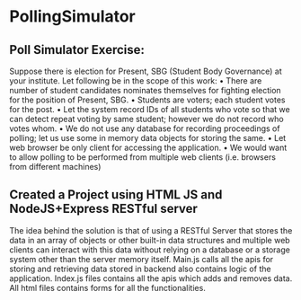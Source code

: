 # PollingSimulator

## Poll Simulator Exercise:

Suppose there is election for Present, SBG (Student Body Governance) at your institute. Let following be in the scope of this work: • There are number of student candidates nominates themselves for fighting election for the position of Present, SBG. • Students are voters; each student votes for the post. • Let the system record IDs of all students who vote so that we can detect repeat voting by same student; however we do not record who votes whom. • We do not use any database for recording proceedings of polling; let us use some in memory data objects for storing the same. • Let web browser be only client for accessing the application. • We would want to allow polling to be performed from multiple web clients (i.e. browsers from different machines)

## Created a Project using HTML JS and NodeJS+Express RESTful server

The idea behind the solution is that of using a RESTful Server that stores the data in an array of objects or other built-in data structures and multiple web clients can interact with this data without relying on a database or a storage system other than the server memory itself.
Main.js calls all the apis for storing and retrieving data stored in backend also contains logic of the application.
Index.js files contains all the apis which adds and removes data.
All html files contains forms for all the functionalities.
